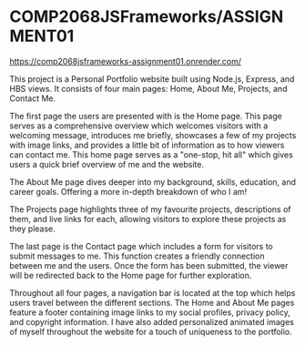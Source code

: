 # COMP2068JSFrameworks/ASSIGNMENT01
https://comp2068jsframeworks-assignment01.onrender.com/

This project is a Personal Portfolio website built using Node.js, Express, and HBS views. It consists of four main pages: Home, About Me, Projects, and Contact Me.

The first page the users are presented with is the Home page. This page serves as a comprehensive overview which welcomes visitors with a welcoming message, introduces me briefly, showcases a few of my projects with image links, and provides a little bit of information as to how viewers can contact me. This home page serves as a "one-stop, hit all" which gives users a quick brief overview of me and the website.

The About Me page dives deeper into my background, skills, education, and career goals. Offering a more in-depth breakdown of who I am!

The Projects page highlights three of my favourite projects, descriptions of them, and live links for each, allowing visitors to explore these projects as they please. 

The last page is the Contact page which includes a form for visitors to submit messages to me. This function creates a friendly connection between me and the users. Once the form has been submitted, the viewer will be redirected back to the Home page for further exploration.

Throughout all four pages, a navigation bar is located at the top which helps users travel between the different sections. The Home and About Me pages feature a footer containing image links to my social profiles, privacy policy, and copyright information. I have also added personalized animated images of myself throughout the website for a touch of uniqueness to the portfolio.
